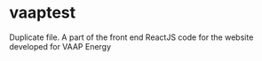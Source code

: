 # vaaptest
Duplicate file. A part of the front end ReactJS code for the website developed for VAAP Energy
